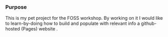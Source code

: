 ### Purpose
This is my pet project for the FOSS workshop.
By working on it I would like to learn-by-doing how to build and populate with relevant info a github-hosted (Pages) website .
